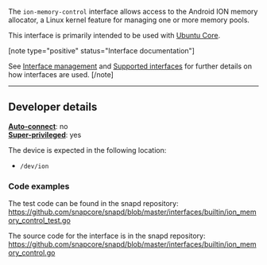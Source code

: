The `ion-memory-control` interface allows access to the Android ION memory allocator, a Linux kernel feature for managing one or more memory pools.

This interface is primarily intended to be used with [Ubuntu Core](/t/glossary/14612#heading--ubuntu-core).

[note type="positive" status="Interface documentation"]

See [Interface management](/t/interface-management/6154) and [Supported interfaces](/t/supported-interfaces/7744) for further details on how interfaces are used.
[/note]

---

<h2 id='heading--dev-details'>Developer details </h2>

**[Auto-connect](/t/interface-management/6154#heading--auto-connections)**: no</br>
**[Super-privileged](/t/super-privileged-interfaces/34740)**: yes</br>

The device is expected in the following location:
-  `/dev/ion`

### Code examples

The test code can be found in the snapd repository: https://github.com/snapcore/snapd/blob/master/interfaces/builtin/ion_memory_control_test.go

The source code for the interface is in the snapd repository: https://github.com/snapcore/snapd/blob/master/interfaces/builtin/ion_memory_control.go